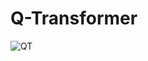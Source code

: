# Q-Transformer

![QT]([Paste_link_here](https://github.com/2M-kotb/Q-Transformer/blob/main/QT.png))
